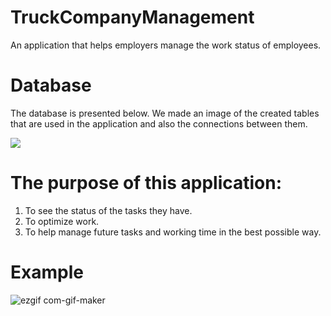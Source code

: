 # TruckCompanyManagement

An application that helps employers manage the work status of employees.

# Database

The database is presented below. We made an image of the created tables that are used in the application and also the connections between them.

![](https://scontent.fsbz1-1.fna.fbcdn.net/v/t1.15752-9/196853299_771035013605620_5389150711473705105_n.png?_nc_cat=102&ccb=1-3&_nc_sid=ae9488&_nc_ohc=dfi14CHHp8YAX_tvdms&_nc_ht=scontent.fsbz1-1.fna&oh=75b98c145834083c74c206d8f689e8c5&oe=60E6459A)

# The purpose of this application:

1. To see the status of the tasks they have.
2. To optimize work.
3. To help manage future tasks and working time in the best possible way.

# Example
![ezgif com-gif-maker](https://user-images.githubusercontent.com/62052232/121424229-c9468580-c979-11eb-9c15-12598e57e59e.gif)


